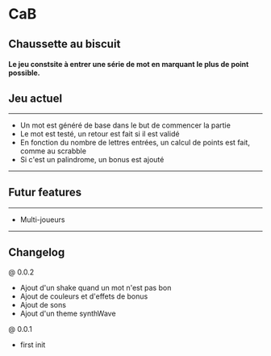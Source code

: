 # CaB

## Chaussette au biscuit

#### Le jeu constsite à entrer une série de mot en marquant le plus de point possible.

## Jeu actuel

---

- Un mot est généré de base dans le but de commencer la partie
- Le mot est testé, un retour est fait si il est validé
- En fonction du nombre de lettres entrées, un calcul de points est fait, comme au scrabble
- Si c'est un palindrome, un bonus est ajouté

---

## Futur features

---

- Multi-joueurs

---

## Changelog

@ 0.0.2

- Ajout d'un shake quand un mot n'est pas bon
- Ajout de couleurs et d'effets de bonus
- Ajout de sons
- Ajout d'un theme synthWave

@ 0.0.1

- first init
